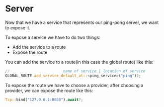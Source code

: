# Server

Now that we have a service that represents our ping-pong server,
we want to expose it.

To expose a service we have to do two things:
- Add the service to a route
- Expose the route

You can add the service to a route(in this case the global route) like this:
```rust , no_run
//                        name of service | location of service
GLOBAL_ROUTE.add_service_default_at::<ping_service>("ping")?;
```
To expose the route we have to choose a provider,
after choosing a provider, we can expose the route like this:
```rust , no_run
Tcp::bind("127.0.0.1:8080").await?;
```
